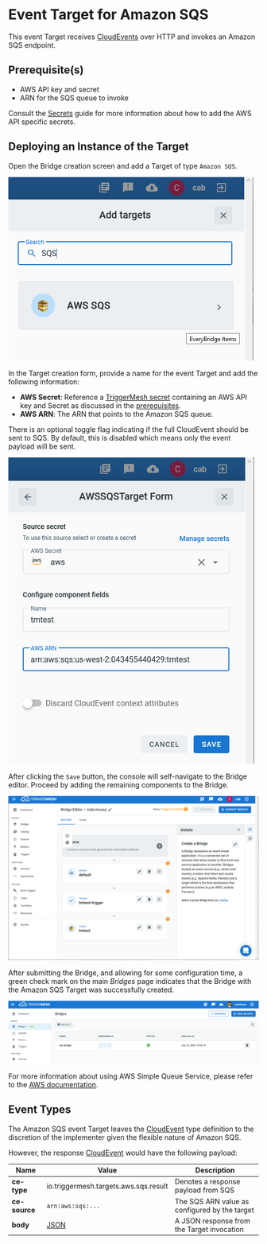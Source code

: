 # Event Target for Amazon SQS

This event Target receives [CloudEvents][ce] over HTTP and invokes an Amazon SQS endpoint.

## Prerequisite(s)

- AWS API key and secret
- ARN for the SQS queue to invoke

Consult the [Secrets](../guides/secrets.md) guide for more information about
how to add the AWS API specific secrets.

## Deploying an Instance of the Target

Open the Bridge creation screen and add a Target of type `Amazon SQS`.

![Adding an SQS Target](../images/aws-targets/aws-sqs-bridge-create-1.png)

In the Target creation form, provide a name for the event Target and add the following information:

- **AWS Secret**: Reference a [TriggerMesh secret](../guides/secrets.md) containing an AWS API key and Secret as discussed in the [prerequisites](#prerequisites).
- **AWS ARN**: The ARN that points to the Amazon SQS queue.

There is an optional toggle flag indicating if the full CloudEvent should be sent
to SQS. By default, this is disabled which means only the event payload
will be sent.

![Amazon SQS Target form](../images/aws-targets/aws-sqs-bridge-create-2.png)

After clicking the `Save` button, the console will self-navigate to the Bridge editor. Proceed by adding the remaining components to the Bridge.

![Bridge overview](../images/aws-targets/aws-sqs-bridge-create-3.png)

After submitting the Bridge, and allowing for some configuration time, a green check mark on the main _Bridges_ page indicates that the Bridge with the Amazon SQS Target was successfully created.

![Bridge status](../images/bridge-status-green.png)

For more information about using AWS Simple Queue Service, please refer to the [AWS documentation][docs].

## Event Types

The Amazon SQS event Target leaves the [CloudEvent][ce] type definition to the discretion of
the implementer given the flexible nature of Amazon SQS.

However, the response [CloudEvent][ce] would have the following payload:

| Name | Value | Description |
|---|---|---|
|**ce-type**|io.triggermesh.targets.aws.sqs.result|Denotes a response payload from SQS|
|**ce-source**|`arn:aws:sqs:...`|The SQS ARN value as configured by the target|
|**body**|[JSON][ce-jsonformat]|A JSON response from the Target invocation|



[ce]: https://cloudevents.io/
[docs]: https://docs.aws.amazon.com/sqs/
[ce-jsonformat]: https://github.com/cloudevents/spec/blob/v1.0/json-format.md
